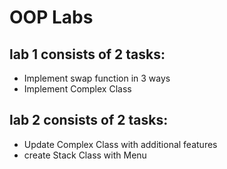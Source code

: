 # OOP Labs 
## lab 1 consists of 2 tasks:
-  Implement swap function in 3 ways 
-  Implement Complex Class

## lab 2 consists of 2 tasks:
-  Update Complex Class with additional features
-  create Stack Class with Menu 

